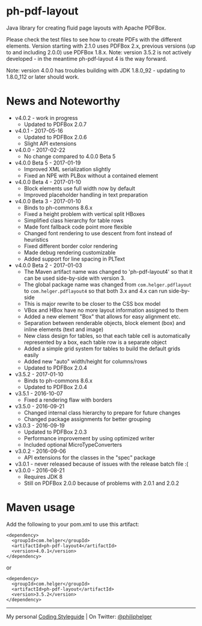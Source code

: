 # ph-pdf-layout

Java library for creating fluid page layouts with Apache PDFBox.

Please check the test files to see how to create PDFs with the different elements.
Version starting with 2.1.0 uses PDFBox 2.x, previous versions (up to and including 2.0.0) use PDFBox 1.8.x. Note: version 3.5.2 is not actively developed - in the meantime ph-pdf-layout 4 is the way forward.

Note: version 4.0.0 has troubles building with JDK 1.8.0_92 - updating to 1.8.0_112 or later should work.

# News and Noteworthy
  * v4.0.2 - work in progress
    * Updated to PDFBox 2.0.7
  * v4.0.1 - 2017-05-16
    * Updated to PDFBox 2.0.6
    * Slight API extensions
  * v4.0.0 - 2017-02-22
    * No change compared to 4.0.0 Beta 5
  * v4.0.0 Beta 5 - 2017-01-19
    * Improved XML serialization slightly
    * Fixed an NPE with PLBox without a contained element
  * v4.0.0 Beta 4 - 2017-01-10
    * Block elements use full width now by default
    * Improved placeholder handling in text preparation
  * v4.0.0 Beta 3 - 2017-01-10
    * Binds to ph-commons 8.6.x
    * Fixed a height problem with vertical split HBoxes
    * Simplified class hierarchy for table rows
    * Made font fallback code point more flexible
    * Changed font rendering to use descent from font instead of heuristics
    * Fixed different border color rendering
    * Made debug rendering customizable
    * Added support for line spacing in PLText
  * v4.0.0 Beta 2 - 2017-01-03
    * The Maven artifact name was changed to 'ph-pdf-layout4' so that it can be used side-by-side with version 3.
    * The global package name was changed from `com.helger.pdflayout` to `com.helger.pdflayout4` so that both 3.x and 4.x can run side-by-side
    * This is major rewrite to be closer to the CSS box model
    * VBox and HBox have no more layout information assigned to them
    * Added a new element "Box" that allows for easy alignment etc.
    * Separation between renderable objects, block element (box) and inline elements (text and image)
    * New class design for tables, so that each table cell is automatically represented by a box, each table row is a separate object
    * Added a simple grid system for tables to build the default grids easily
    * Added new "auto" width/height for columns/rows
    * Updated to PDFBox 2.0.4
  * v3.5.2 - 2017-01-10
    * Binds to ph-commons 8.6.x
    * Updated to PDFBox 2.0.4
  * v3.5.1 - 2016-10-07
    * Fixed a rendering flaw with borders
  * v3.5.0 - 2016-09-21
    * Changed internal class hierarchy to prepare for future changes
    * Changed package assignments for better grouping
  * v3.0.3 - 2016-09-19
    * Updated to PDFBox 2.0.3
    * Performance improvement by using optimized writer
    * Included optional MicroTypeConverters
  * v3.0.2 - 2016-09-06
    * API extensions for the classes in the "spec" package
  * v3.0.1 - never released because of issues with the release batch file :(   
  * v3.0.0 - 2016-08-21
    * Requires JDK 8
    * Still on PDFBox 2.0.0 because of problems with 2.0.1 and 2.0.2

# Maven usage
Add the following to your pom.xml to use this artifact:
```
<dependency>
  <groupId>com.helger</groupId>
  <artifactId>ph-pdf-layout4</artifactId>
  <version>4.0.1</version>
</dependency>
```
or
```
<dependency>
  <groupId>com.helger</groupId>
  <artifactId>ph-pdf-layout</artifactId>
  <version>3.5.2</version>
</dependency>
```

---

My personal [Coding Styleguide](https://github.com/phax/meta/blob/master/CodeingStyleguide.md) |
On Twitter: <a href="https://twitter.com/philiphelger">@philiphelger</a>
